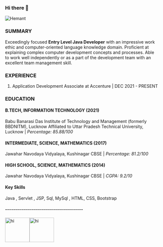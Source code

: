 ### **Hi there** 👋
![Hemant](https://user-images.githubusercontent.com/51831690/143681653-17134edd-1ca8-44c5-8c73-0c6d1f7f1f7c.gif)
### SUMMARY
Exceedingly focused **Entry Level Java Developer** with an impressive work ethic and computer-oriented language knowledge domain. Proficient at explaining complex computer development concepts and processes. Able to work well independently or as a part of the development team with an excellent team management skill.
### EXPERIENCE
1. Application Development Associate at Accenture 
| DEC 2021 - PRESENT
### EDUCATION
#### B.TECH, INFORMATION TECHNOLOGY (2021)
Babu Banarasi Das Institute of Technology and Management (formerly BBDNITM), Lucknow
Affiliated to Uttar Pradesh Technical University, Lucknow
| *Percentage: 85.88/100*

#### INTERMEDIATE, SCIENCE, MATHEMATICS (2017)
Jawahar Navodaya Vidyalaya, Kushinagar
CBSE | *Percentage: 81.2/100*
#### HIGH SCHOOL, SCIENCE, MATHEMATICS (2014)
Jawahar Navodaya Vidyalaya, Kushinagar
CBSE | *CGPA: 9.2/10*
#### Key Skills
Java , Servlet , JSP, Sql, MySql , HTML, CSS, Bootstrap
#### ---------------------------------------
<img src="https://user-images.githubusercontent.com/51831690/143918771-9bbab0c7-ca99-4380-a6d9-b9d9d29deb25.png" alt="hi" class="inline" height="80px" width="80px"><img src="https://user-images.githubusercontent.com/51831690/143919400-ee408e97-00f0-4dbe-a424-ba9749acea61.png" alt="hi" class="inline" height="80px" width="80px">
